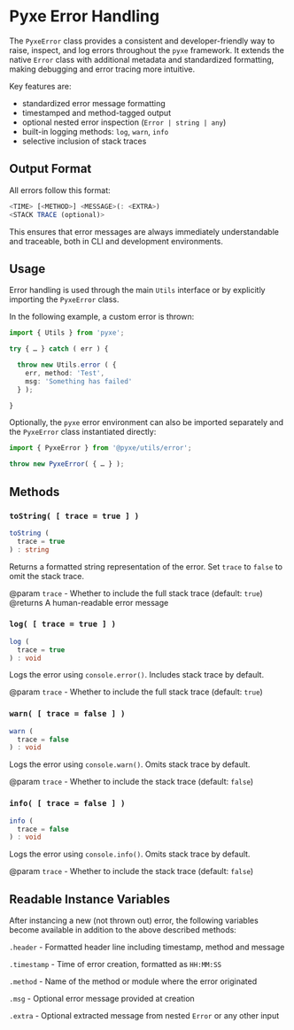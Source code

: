 # Pyxe Error Handling

The `PyxeError` class provides a consistent and developer-friendly way to raise, inspect, and log errors throughout the `pyxe` framework. It extends the native `Error` class with additional metadata and standardized formatting, making debugging and error tracing more intuitive.

Key features are:

- standardized error message formatting
- timestamped and method-tagged output
- optional nested error inspection (`Error | string | any`)
- built-in logging methods: `log`, `warn`, `info`
- selective inclusion of stack traces

## Output Format

All errors follow this format:

```js
<TIME> [<METHOD>] <MESSAGE>(: <EXTRA>)
<STACK TRACE (optional)>
```

This ensures that error messages are always immediately understandable and traceable, both in CLI and development environments.

## Usage

Error handling is used through the main `Utils` interface or by explicitly importing the `PyxeError` class.

In the following example, a custom error is thrown:

```ts
import { Utils } from 'pyxe';

try { … } catch ( err ) {

  throw new Utils.error ( {
    err, method: 'Test',
    msg: 'Something has failed'
  } );

}
```

Optionally, the `pyxe` error environment can also be imported separately and the `PyxeError` class instantiated directly:

```ts
import { PyxeError } from '@pyxe/utils/error';

throw new PyxeError( { … } );
```

## Methods

### `toString( [ trace = true ] )`

```ts
toString (
  trace = true
) : string
```

Returns a formatted string representation of the error. Set `trace` to `false` to omit the stack trace.

@param `trace` - Whether to include the full stack trace (default: `true`)  
@returns A human-readable error message

### `log( [ trace = true ] )`

```ts
log (
  trace = true
) : void
```

Logs the error using `console.error()`. Includes stack trace by default.

@param `trace` - Whether to include the full stack trace (default: `true`)

### `warn( [ trace = false ] )`

```ts
warn (
  trace = false
) : void
```

Logs the error using `console.warn()`. Omits stack trace by default.

@param `trace` - Whether to include the stack trace (default: `false`)

### `info( [ trace = false ] )`

```ts
info (
  trace = false
) : void
```

Logs the error using `console.info()`. Omits stack trace by default.

@param `trace` - Whether to include the stack trace (default: `false`)

## Readable Instance Variables

After instancing a new (not thrown out) error, the following variables become available in addition to the above described methods:

`.header` - Formatted header line including timestamp, method and message

`.timestamp` - Time of error creation, formatted as `HH:MM:SS`

`.method` - Name of the method or module where the error originated

`.msg` - Optional error message provided at creation

`.extra` - Optional extracted message from nested `Error` or any other input